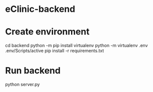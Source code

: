 # eClinic-backend

# Create environment
cd backend
python -m pip install virtualenv
python -m virtualenv .env
.env/Scripts/active
pip install -r requirements.txt

# Run backend
python server.py